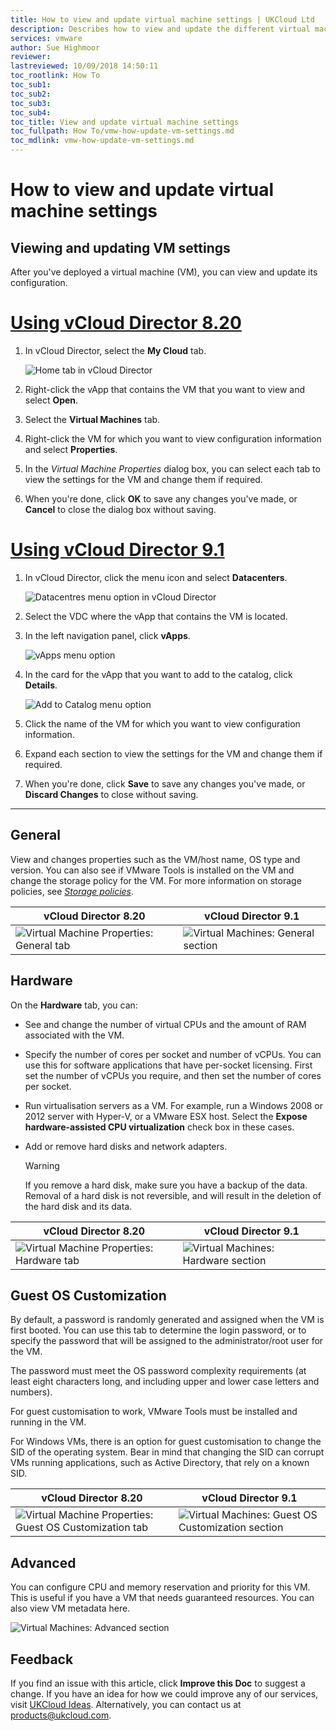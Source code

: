 ```yaml
---
title: How to view and update virtual machine settings | UKCloud Ltd
description: Describes how to view and update the different virtual machine (VM) settings in vCloud Director
services: vmware
author: Sue Highmoor
reviewer:
lastreviewed: 10/09/2018 14:50:11
toc_rootlink: How To
toc_sub1: 
toc_sub2:
toc_sub3:
toc_sub4:
toc_title: View and update virtual machine settings
toc_fullpath: How To/vmw-how-update-vm-settings.md
toc_mdlink: vmw-how-update-vm-settings.md
---
```


# How to view and update virtual machine settings

## Viewing and updating VM settings

After you've deployed a virtual machine (VM), you can view and update its configuration.

# [Using vCloud Director 8.20](#tab/tabid-1)

1. In vCloud Director, select the **My Cloud** tab.

    ![Home tab in vCloud Director](images/vmw-vcd-tab-my-cloud.png)

2. Right-click the vApp that contains the VM that you want to view and select **Open**.

3. Select the **Virtual Machines** tab.

4. Right-click the VM for which you want to view configuration information and select **Properties**.

5. In the *Virtual Machine Properties* dialog box, you can select each tab to view the settings for the VM and change them if required.

6. When you're done, click **OK** to save any changes you've made, or **Cancel** to close the dialog box without saving.

# [Using vCloud Director 9.1](#tab/tabid-2)

1. In vCloud Director, click the menu icon and select **Datacenters**.

    ![Datacentres menu option in vCloud Director](images/vmw-vcd91-mnu-dcs.png)

2. Select the VDC where the vApp that contains the VM is located.

3. In the left navigation panel, click **vApps**.

    ![vApps menu option](images/vmw-vcd91-tab-vapps.png)

4. In the card for the vApp that you want to add to the catalog, click **Details**.

    ![Add to Catalog menu option](images/vmw-vcd91-mnu-vapp-details.png)

5. Click the name of the VM for which you want to view configuration information.

6. Expand each section to view the settings for the VM and change them if required.

7. When you're done, click **Save** to save any changes you've made, or **Discard Changes** to close without saving.

***

## General

View and changes properties such as the VM/host name, OS type and version. You can also see if VMware Tools is installed on the VM and change the storage policy for the VM. For more information on storage policies, see [*Storage policies*](vmw-ref-storage-policies.md).

vCloud Director 8.20 | vCloud Director 9.1
---------------------|--------------------
![Virtual Machine Properties: General tab](images/vmw-vcd-vm-settings-general.png) | ![Virtual Machines: General section](images/vmw-vcd91-vm-general.png)

## Hardware

On the **Hardware** tab, you can:

- See and change the number of virtual CPUs and the amount of RAM associated with the VM.

- Specify the number of cores per socket and number of vCPUs. You can use this for software applications that have per-socket licensing. First set the number of vCPUs you require, and then set the number of cores per socket.

- Run virtualisation servers as a VM. For example, run a Windows 2008 or 2012 server with Hyper-V, or a VMware ESX host. Select the **Expose hardware-assisted CPU virtualization** check box in these cases.

- Add or remove hard disks and network adapters.

    > [!WARNING]
    > If you remove a hard disk, make sure you have a backup of the data. Removal of a hard disk is not reversible, and will result in the deletion of the hard disk and its data.

vCloud Director 8.20 | vCloud Director 9.1
---------------------|--------------------
![Virtual Machine Properties: Hardware tab](images/vmw-vcd-vm-settings-hardware.png) | ![Virtual Machines: Hardware section](images/vmw-vcd91-vm-hardware.png)

## Guest OS Customization

By default, a password is randomly generated and assigned when the VM is first booted. You can use this tab to determine the login password, or to specify the password that will be assigned to the administrator/root user for the VM.

The password must meet the OS password complexity requirements (at least eight characters long, and including upper and lower case letters and numbers).

For guest customisation to work, VMware Tools must be installed and running in the VM.

For Windows VMs, there is an option for guest customisation to change the SID of the operating system. Bear in mind that changing the SID can corrupt VMs running applications, such as Active Directory, that rely on a known SID.

vCloud Director 8.20 | vCloud Director 9.1
---------------------|--------------------
![Virtual Machine Properties: Guest OS Customization tab](images/vmw-vcd-vm-settings-guestos-cust.png) | ![Virtual Machines: Guest OS Customization section](images/vmw-vcd91-vm-guestos.png)

## Advanced

You can configure CPU and memory reservation and priority for this VM. This is useful if you have a VM that needs guaranteed resources. You can also view VM metadata here.

![Virtual Machines: Advanced section](images/vmw-vcd91-vm-advanced.png)

## Feedback

If you find an issue with this article, click **Improve this Doc** to suggest a change. If you have an idea for how we could improve any of our services, visit [UKCloud Ideas](https://ideas.ukcloud.com). Alternatively, you can contact us at <products@ukcloud.com>.
